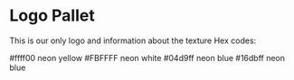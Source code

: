 # Logo Pallet 
This is our only logo and information about the texture
Hex codes:

#ffff00 neon yellow
#FBFFFF neon white
#04d9ff neon blue 
#16dbff neon blue
